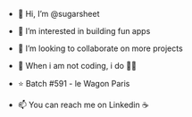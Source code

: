 - 👋 Hi, I’m @sugarsheet
- 👀 I’m interested in building fun apps
- 💞️ I’m looking to collaborate on more projects
- 🍎 When i am not coding, i do 🧘‍♀️

- :star: Batch #591 - le Wagon Paris 

- 📫 You can reach me on Linkedin :coffee:






<!---


sugarsheet/sugarsheet is a ✨ special ✨ repository because its `README.md` (this file) appears on your GitHub profile.
You can click the Preview link to take a look at your changes.
--->
